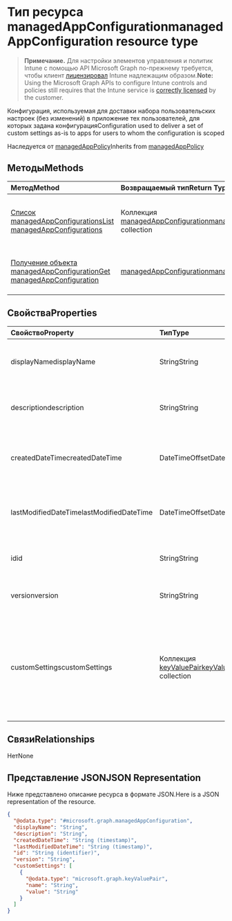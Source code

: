 # <a name="managedappconfiguration-resource-type"></a><span data-ttu-id="f14cf-101">Тип ресурса managedAppConfiguration</span><span class="sxs-lookup"><span data-stu-id="f14cf-101">managedAppConfiguration resource type</span></span>

> <span data-ttu-id="f14cf-102">**Примечание.** Для настройки элементов управления и политик Intune с помощью API Microsoft Graph по-прежнему требуется, чтобы клиент [лицензировал](https://go.microsoft.com/fwlink/?linkid=839381) Intune надлежащим образом.</span><span class="sxs-lookup"><span data-stu-id="f14cf-102">**Note:** Using the Microsoft Graph APIs to configure Intune controls and policies still requires that the Intune service is [correctly licensed](https://go.microsoft.com/fwlink/?linkid=839381) by the customer.</span></span>

<span data-ttu-id="f14cf-103">Конфигурация, используемая для доставки набора пользовательских настроек (без изменений) в приложение тех пользователей, для которых задана конфигурация</span><span class="sxs-lookup"><span data-stu-id="f14cf-103">Configuration used to deliver a set of custom settings as-is to apps for users to whom the configuration is scoped</span></span>

<span data-ttu-id="f14cf-104">Наследуется от [managedAppPolicy](../resources/intune_mam_managedapppolicy.md)</span><span class="sxs-lookup"><span data-stu-id="f14cf-104">Inherits from [managedAppPolicy](../resources/intune_mam_managedapppolicy.md)</span></span>

## <a name="methods"></a><span data-ttu-id="f14cf-105">Методы</span><span class="sxs-lookup"><span data-stu-id="f14cf-105">Methods</span></span>
|<span data-ttu-id="f14cf-106">Метод</span><span class="sxs-lookup"><span data-stu-id="f14cf-106">Method</span></span>|<span data-ttu-id="f14cf-107">Возвращаемый тип</span><span class="sxs-lookup"><span data-stu-id="f14cf-107">Return Type</span></span>|<span data-ttu-id="f14cf-108">Описание</span><span class="sxs-lookup"><span data-stu-id="f14cf-108">Description</span></span>|
|:---|:---|:---|
|[<span data-ttu-id="f14cf-109">Список managedAppConfigurations</span><span class="sxs-lookup"><span data-stu-id="f14cf-109">List managedAppConfigurations</span></span>](../api/intune_mam_managedappconfiguration_list.md)|<span data-ttu-id="f14cf-110">Коллекция [managedAppConfiguration](../resources/intune_mam_managedappconfiguration.md)</span><span class="sxs-lookup"><span data-stu-id="f14cf-110">[managedAppConfiguration](../resources/intune_mam_managedappconfiguration.md) collection</span></span>|<span data-ttu-id="f14cf-111">Список свойств и связей объектов [managedAppConfiguration](../resources/intune_mam_managedappconfiguration.md).</span><span class="sxs-lookup"><span data-stu-id="f14cf-111">List properties and relationships of the [managedAppConfiguration](../resources/intune_mam_managedappconfiguration.md) objects.</span></span>|
|[<span data-ttu-id="f14cf-112">Получение объекта managedAppConfiguration</span><span class="sxs-lookup"><span data-stu-id="f14cf-112">Get managedAppConfiguration</span></span>](../api/intune_mam_managedappconfiguration_get.md)|[<span data-ttu-id="f14cf-113">managedAppConfiguration</span><span class="sxs-lookup"><span data-stu-id="f14cf-113">managedAppConfiguration</span></span>](../resources/intune_mam_managedappconfiguration.md)|<span data-ttu-id="f14cf-114">Чтение свойств и связей объекта [managedAppConfiguration](../resources/intune_mam_managedappconfiguration.md).</span><span class="sxs-lookup"><span data-stu-id="f14cf-114">Read properties and relationships of [plannerTaskDetails](../resources/intune_mam_managedappconfiguration.md) object.</span></span>|

## <a name="properties"></a><span data-ttu-id="f14cf-115">Свойства</span><span class="sxs-lookup"><span data-stu-id="f14cf-115">Properties</span></span>
|<span data-ttu-id="f14cf-116">Свойство</span><span class="sxs-lookup"><span data-stu-id="f14cf-116">Property</span></span>|<span data-ttu-id="f14cf-117">Тип</span><span class="sxs-lookup"><span data-stu-id="f14cf-117">Type</span></span>|<span data-ttu-id="f14cf-118">Описание</span><span class="sxs-lookup"><span data-stu-id="f14cf-118">Description</span></span>|
|:---|:---|:---|
|<span data-ttu-id="f14cf-119">displayName</span><span class="sxs-lookup"><span data-stu-id="f14cf-119">displayName</span></span>|<span data-ttu-id="f14cf-120">String</span><span class="sxs-lookup"><span data-stu-id="f14cf-120">String</span></span>|<span data-ttu-id="f14cf-121">Отображаемое имя политики.</span><span class="sxs-lookup"><span data-stu-id="f14cf-121">Policy display name.</span></span> <span data-ttu-id="f14cf-122">Унаследовано от [managedAppPolicy](../resources/intune_mam_managedapppolicy.md)</span><span class="sxs-lookup"><span data-stu-id="f14cf-122">Inherited from [managedAppPolicy](../resources/intune_mam_managedapppolicy.md)</span></span>|
|<span data-ttu-id="f14cf-123">description</span><span class="sxs-lookup"><span data-stu-id="f14cf-123">description</span></span>|<span data-ttu-id="f14cf-124">String</span><span class="sxs-lookup"><span data-stu-id="f14cf-124">String</span></span>|<span data-ttu-id="f14cf-125">Описание политики.</span><span class="sxs-lookup"><span data-stu-id="f14cf-125">The policy's description.</span></span> <span data-ttu-id="f14cf-126">Унаследовано от [managedAppPolicy](../resources/intune_mam_managedapppolicy.md)</span><span class="sxs-lookup"><span data-stu-id="f14cf-126">Inherited from [managedAppPolicy](../resources/intune_mam_managedapppolicy.md)</span></span>|
|<span data-ttu-id="f14cf-127">createdDateTime</span><span class="sxs-lookup"><span data-stu-id="f14cf-127">createdDateTime</span></span>|<span data-ttu-id="f14cf-128">DateTimeOffset</span><span class="sxs-lookup"><span data-stu-id="f14cf-128">DateTimeOffset</span></span>|<span data-ttu-id="f14cf-129">Дата и время создания политики.</span><span class="sxs-lookup"><span data-stu-id="f14cf-129">The date and time the group was created.</span></span> <span data-ttu-id="f14cf-130">Унаследовано от [managedAppPolicy](../resources/intune_mam_managedapppolicy.md)</span><span class="sxs-lookup"><span data-stu-id="f14cf-130">Inherited from [managedAppPolicy](../resources/intune_mam_managedapppolicy.md)</span></span>|
|<span data-ttu-id="f14cf-131">lastModifiedDateTime</span><span class="sxs-lookup"><span data-stu-id="f14cf-131">lastModifiedDateTime</span></span>|<span data-ttu-id="f14cf-132">DateTimeOffset</span><span class="sxs-lookup"><span data-stu-id="f14cf-132">DateTimeOffset</span></span>|<span data-ttu-id="f14cf-133">Время последнего изменения политики.</span><span class="sxs-lookup"><span data-stu-id="f14cf-133">Last time the policy was modified.</span></span> <span data-ttu-id="f14cf-134">Унаследовано от [managedAppPolicy](../resources/intune_mam_managedapppolicy.md)</span><span class="sxs-lookup"><span data-stu-id="f14cf-134">Inherited from [managedAppPolicy](../resources/intune_mam_managedapppolicy.md)</span></span>|
|<span data-ttu-id="f14cf-135">id</span><span class="sxs-lookup"><span data-stu-id="f14cf-135">id</span></span>|<span data-ttu-id="f14cf-136">String</span><span class="sxs-lookup"><span data-stu-id="f14cf-136">String</span></span>|<span data-ttu-id="f14cf-137">Ключ объекта.</span><span class="sxs-lookup"><span data-stu-id="f14cf-137">Key of the setting.</span></span> <span data-ttu-id="f14cf-138">Унаследовано от [managedAppPolicy](../resources/intune_mam_managedapppolicy.md)</span><span class="sxs-lookup"><span data-stu-id="f14cf-138">Inherited from [managedAppPolicy](../resources/intune_mam_managedapppolicy.md)</span></span>|
|<span data-ttu-id="f14cf-139">version</span><span class="sxs-lookup"><span data-stu-id="f14cf-139">version</span></span>|<span data-ttu-id="f14cf-140">String</span><span class="sxs-lookup"><span data-stu-id="f14cf-140">String</span></span>|<span data-ttu-id="f14cf-141">Версия объекта.</span><span class="sxs-lookup"><span data-stu-id="f14cf-141">Version of the entity.</span></span> <span data-ttu-id="f14cf-142">Унаследовано от [managedAppPolicy](../resources/intune_mam_managedapppolicy.md)</span><span class="sxs-lookup"><span data-stu-id="f14cf-142">Inherited from [managedAppPolicy](../resources/intune_mam_managedapppolicy.md)</span></span>|
|<span data-ttu-id="f14cf-143">customSettings</span><span class="sxs-lookup"><span data-stu-id="f14cf-143">customSettings</span></span>|<span data-ttu-id="f14cf-144">Коллекция [keyValuePair](../resources/intune_mam_keyvaluepair.md)</span><span class="sxs-lookup"><span data-stu-id="f14cf-144">[keyValuePair](../resources/intune_mam_keyvaluepair.md) collection</span></span>|<span data-ttu-id="f14cf-145">Набор, состоящий из пар ключа и значения строки, которые отправляются в приложение для пользователей с заданной конфигурацией и не меняются этой службой</span><span class="sxs-lookup"><span data-stu-id="f14cf-145">A set of string key and string value pairs to be sent to apps for users to whom the configuration is scoped, unalterned by this service</span></span>|

## <a name="relationships"></a><span data-ttu-id="f14cf-146">Связи</span><span class="sxs-lookup"><span data-stu-id="f14cf-146">Relationships</span></span>
<span data-ttu-id="f14cf-147">Нет</span><span class="sxs-lookup"><span data-stu-id="f14cf-147">None</span></span>
## <a name="json-representation"></a><span data-ttu-id="f14cf-148">Представление JSON</span><span class="sxs-lookup"><span data-stu-id="f14cf-148">JSON Representation</span></span>
<span data-ttu-id="f14cf-149">Ниже представлено описание ресурса в формате JSON.</span><span class="sxs-lookup"><span data-stu-id="f14cf-149">Here is a JSON representation of the resource.</span></span>
<!-- {
  "blockType": "resource",
  "keyProperty": "id",
  "@odata.type": "microsoft.graph.managedAppConfiguration"
}
-->
``` json
{
  "@odata.type": "#microsoft.graph.managedAppConfiguration",
  "displayName": "String",
  "description": "String",
  "createdDateTime": "String (timestamp)",
  "lastModifiedDateTime": "String (timestamp)",
  "id": "String (identifier)",
  "version": "String",
  "customSettings": [
    {
      "@odata.type": "microsoft.graph.keyValuePair",
      "name": "String",
      "value": "String"
    }
  ]
}
```



